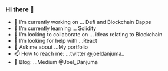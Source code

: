 ### Hi there 👋

- 🔭 I’m currently working on ... Defi and Blockchain Dapps
- 🌱 I’m currently learning ... Solidity
- 👯 I’m looking to collaborate on ... ideas relating to Blockchain
- 🤔 I’m looking for help with ...React
- 💬 Ask me about ...My portfolio
- 📫 How to reach me: ...twitter @joeldanjuma_
- 🧩 Blog: ...Medium @Joel_Danjuma

